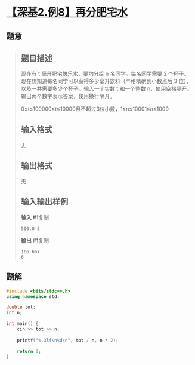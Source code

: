 #  [【深基2.例8】再分肥宅水](https://www.luogu.com.cn/problem/P5706)

## 题意

>   ## 题目描述
>
>   现在有 t 毫升肥宅快乐水，要均分给 n 名同学。每名同学需要 2 个杯子。现在想知道每名同学可以获得多少毫升饮料（严格精确到小数点后 3 位），以及一共需要多少个杯子。输入一个实数 t 和一个整数 n，使用空格隔开。输出两个数字表示答案，使用换行隔开。
>
>   0≤t≤100000≤*t*≤10000且不超过3位小数，1≤n≤10001≤*n*≤1000
>
>   ## 输入格式
>
>   无
>
>   ## 输出格式
>
>   无
>
>   ## 输入输出样例
>
>   **输入 #1**复制
>
>   ```
>   500.0 3
>   ```
>
>   **输出 #1**复制
>
>   ```
>   166.667
>   6
>   ```

## 题解



```c++
#include <bits/stdc++.h>
using namespace std;

double tot;
int n;

int main() {
    cin >> tot >> n;
    
    printf("%.3lf\n%d\n", tot / n, n * 2);
    
    return 0;
}
```



```python3

```

